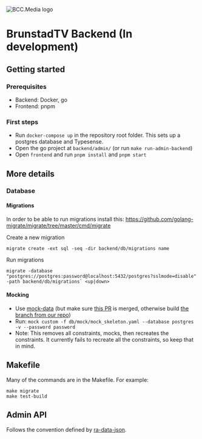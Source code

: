 ![BCC.Media logo](https://storage.googleapis.com/bcc-media-public/bcc-media-logo-150.png)

# BrunstadTV Backend (In development)



## Getting started

### Prerequisites

- Backend: Docker, go
- Frontend: pnpm

### First steps

- Run `docker-compose up` in the repository root folder. This sets up a postgres database and Typesense.
- Open the go project at `backend/admin/` (or run `make run-admin-backend`)
- Open `frontend` and run `pnpm install` and `pnpm start`

## More details
### Database
#### Migrations

In order to be able to run migrations install this: https://github.com/golang-migrate/migrate/tree/master/cmd/migrate

Create a new migration

```
migrate create -ext sql -seq -dir backend/db/migrations name
```

Run migrations
```
migrate -database "postgres://postgres:password@localhost:5432/postgres?sslmode=disable" -path backend/db/migrations` <up|down>
```

#### Mocking
- Use [mock-data](https://github.com/pivotal-gss/mock-data) (but make sure [this PR](https://github.com/pivotal-gss/mock-data/pull/46) is merged, otherwise build [the branch from our repo](https://github.com/BCC-Media/mock-data/tree/feature/custom-and-automock))
- Run: `mock custom -f db/mock/mock_skeleton.yaml --database postgres -v --password password`
- Note: This removes all constraints, mocks, then recreates the constraints. It currently fails to recreate all the constraints, so keep that in mind.

## Makefile

Many of the commands are in the Makefile. For example:

```
make migrate
make test-build
```

## Admin API
Follows the convention defined by [ra-data-json](https://www.npmjs.com/package/ra-data-json-server).